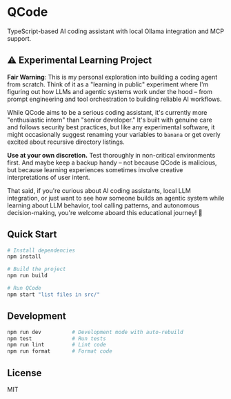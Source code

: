 # QCode

TypeScript-based AI coding assistant with local Ollama integration and MCP support.

## ⚠️ Experimental Learning Project

**Fair Warning**: This is my personal exploration into building a coding agent from scratch. Think of it as a "learning in public" experiment where I'm figuring out how LLMs and agentic systems work under the hood – from prompt engineering and tool orchestration to building reliable AI workflows.

While QCode aims to be a serious coding assistant, it's currently more "enthusiastic intern" than "senior developer." It's built with genuine care and follows security best practices, but like any experimental software, it might occasionally suggest renaming your variables to `banana` or get overly excited about recursive directory listings.

**Use at your own discretion.** Test thoroughly in non-critical environments first. And maybe keep a backup handy – not because QCode is malicious, but because learning experiences sometimes involve creative interpretations of user intent.

That said, if you're curious about AI coding assistants, local LLM integration, or just want to see how someone builds an agentic system while learning about LLM behavior, tool calling patterns, and autonomous decision-making, you're welcome aboard this educational journey! 🚀

## Quick Start

```bash
# Install dependencies
npm install

# Build the project
npm run build

# Run QCode
npm start "list files in src/"
```

## Development

```bash
npm run dev          # Development mode with auto-rebuild
npm test             # Run tests
npm run lint         # Lint code
npm run format       # Format code
```

## License

MIT
